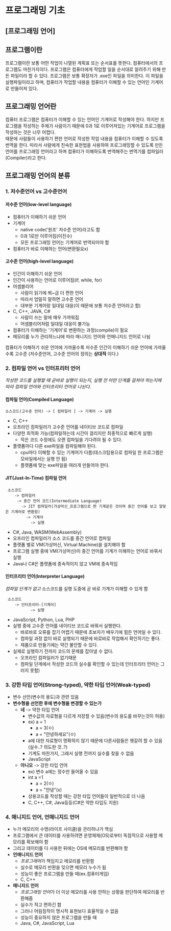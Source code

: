 # 프로그래밍 기초

## [프로그래밍 언어]

## 프로그램이란

프로그램이란 보통 어떤 작업이 나열된 계획표 또는 순서표를 뜻한다. 컴퓨터에서의 프로그램도 마찬가지이다. 프로그램은 컴퓨터에게 작업할 일을 순서대로 알려주기 위해 만든 파일이라 할 수 있다. 프로그램은 보통 확장자가 .exe인 파일을 의미한다. 이 파일을 실행파일이라고 하며, 컴퓨터가 작업할 내용을 컴퓨터가 이해할 수 있는 언어인 기계어로 만들어져 있다.

## 프로그래밍 언어란

컴퓨터 프로그램은 컴퓨터가 이해할 수 있는 언어인 기계어로 작성해야 한다. 하지만 프로그램을 작성하는 주체가 사람이기 때문에 0과 1로 이루어져있는 기계어로 프로그램을 작성하는 것은 너무 어렵다.  
때문에 사람들이 사용하기 편한 언어로 작성한 작업 내용을 컴퓨터가 이해할 수 있도록 번역을 한다. 따라서 사람에게 친숙한 표현법을 사용하여 프로그래밍할 수 있도록 만든 언어를 프로그래밍 언어라고 하며 컴퓨터가 이해하도록 번역해주는 번역기를 컴파일러(Compiler)라고 한다.

## 프로그래밍 언어의 분류

### 1. 저수준언어 vs 고수준언어

#### 저수준 언어(low-level language)

- 컴퓨터가 이해하기 쉬운 언어
- 기계어
    - native code('원조' 저수준 언어)라고도 함
    - 0과 1로만 이루어짐(이진수)
    - 모든 프로그래밍 언어는 기계어로 번역되어야 함
- 컴퓨터가 바로 이해하는 언어(변환필요x)

#### 고수준 언어(high-level language)

- 인간이 이해하기 쉬운 언어
- 인간이 사용하는 언어로 이루어짐(if, while, for)
- 어셈블리어
    - 사람이 읽기에 쬐~금 더 편한 언어
    - 따라서 엄밀히 말하면 고수준 언어
    - 대부분 기계어랑 일대일 대응(이 때문에 보통 저수준 언어라고 함)
- C,  C++, JAVA, C#
    - 사람이 쓰는 말에 매우 가까워짐
    - 어셈블리어처럼 일대일 대응이 불가능
- 컴퓨터가 이해하는 '기계어'로 변환하는 과정(compile)이 필요
- 메모리를 누가 관리하느냐에 따라 매니지드 언어와 언매니지드 언어로 나뉨

컴퓨터가 이해하기 쉬운 언어에 가까울수록 저수준
인간이 이해하기 쉬운 언어에 가까울수록 고수준
(저수준언어, 고수준 언어의 정의는 **상대적** 이다.)

### 2. 컴파일 언어 vs 인터프리터 언어

_작성한 코드를 실행할 때 곧바로 실행이 되는지, 실행 전 어떤 단계를 걸쳐야 하는지에 따라 컴파일 언어와 인터프리터 언어로 나뉜다._

#### 컴파일 언어(Compiled Language)

```
소스코드(고수준 언어) -> [ 컴파일러 ] -> 기계어 -> 실행
```

- C, C++
- 오프라인 컴파일러가 고수준 언어를 네이티브 코드로 컴파일
- 다양한 최적화 가능(컴파일하는데 시간이 걸리지만 최종적으로 빠르게 실행)
    - 작은 코드 수정에도 오랜 컴파일을 기다려야 될 수 있다.
- 플랫폼마다 다른 exe파일을 컴파일해야 된다.
    - cpu마다 이해할 수 있는 기계어가 다름(데스크탑용으로 컴파일 한 프로그램은 모바일에서는 실행 안 됨)
    - 플랫폼에 맞는 exe파일을 여러개 만들어야 한다.

#### JIT(Just-In-Time) 컴파일 언어

```
 소스코드  
    -> 컴파일러
     -> 중간 언어 코드(Intermediate Language)
       -> JIT 컴파일러(가상머신_프로그램으로 짠 기계같은 것이며 중간 언어를 보고 알맞은 기계어로 변환함)
         -> 기계어
           -> 실행
```

- C#, Java, WASM(WebAssembly)
- 오프라인 컴파일러가 소스 코드를 중간 언어로 컴파일
- 플랫폼 별로 VM(가상머신, Virtual Machine)을 설치해야 함
- 프로그램 실행 중에 VM(가상머신)이 중간 언어를 기계가 이해하는 언어로 바꿔서 실행
- Java나 C#은 플랫폼에 종속적이지 않고 VM에 종속적임

#### 인터프리터 언어(Interpreter Language)

_컴파일 단계가 없고_ 소스코드를 실행 도중에 곧 바로 기계가 이해할 수 있게 함

```
 소스코드  
    -> 인터프리터-[기계어]
           -> 실행
```

- JavaScript, Python, Lua, PHP
- 실행 중에 고수준 언어를 네이티브 코드로 바꿔서 실행한다.
    - 바로바로 오류를 잡기 어렵기 때문에 초보자가 배우기에 힘든 언어일 수 있다.
    - 컴파일 과정 없이 바로 실행되기 때문에 바로바로 작업해서 확인하기는 좋다.
    - 제품으로 만들기에는 약간 불안할 수 있다.
- 실제로 실행하기 전까지 코드의 문제를 잡아낼 수 없다.
    - 오프라인 컴파일러가 없기때문
    - 컴파일 단계에서 작성한 코드의 실수를 확인할 수 있는데 인터프리터 언어는 그러지 못함)

### 3. 강한 타입 언어(Strong-typed), 약한 타입 언어(Weak-typed)

- 변수 선언(변수의 용도)과 관련 있음
- **변수형을 선언한 후에 변수형을 변경할 수 있는가**
    - **네** -> 약한 타입 언어
        - 변수값의 자료형을 다르게 저장할 수 있음(변수의 용도를 바꾸는것이 허용)
        - ex) a = 1
            - a = 3(ㅇ)
            - a = "안녕하세요"(ㅇ)
        - a에 대한 자료형이 명확하지 않기 때문에 다른사람들은 헷갈려 할 수 있음(실수..? 의도한 것..?)
        - 기계도 마찬가지, 그래서 실행 전까지 실수를 찾을 수 없음
        - JavaScript
    - **아니오** -> 강한 타입 언어
        - ex) 변수 a에는 정수만 들어올 수 있음
        - int a =1
            - a = 2(ㅇ)
            - a = "안녕"(x)
        - 상용코드를 작성할 때는 강한 타입 언어들이 일반적으로 더 나음
        - C, C++, C#, Java등등(C#은 약한 타입도 지원)

### 4. 매니지드 언어, 언매니지드 언어

- 누가 메모리의 수명(라이프 사이클)을 관리하냐가 핵심
- 프로그램에서 큰 데이터를 사용하려면 운영체제(OS)로부터 독점적으로 사용할 메모리를 확보해야 함
- 그리고 데이터를 다 사용한 뒤에는 OS에 메모리를 반환해야 함
- **언매니지드 언어**
    - *프로그래머*가 책임지고 메모리를 반환함
    - 실수로 메모리 반환을 잊으면 메모리 누수가 됨
    - 성능이 좋은 프로그램을 만들 때(ex.컴퓨터게임)
    - C, C++
- **매니지드 언어**
    - *프로그래밍 언어*가 더 이상 메모리를 사용 안하는 상황을 판단하여 메모리를 반환해줌
    - 실수가 적고 편하긴 함
    - 그러나 어림짐작이 명시적 표현보다 효율적일 수 없음
    - 성능이 중요하지 않은 프로그램을 만들 때
    - Java, C#, JavaScript, Lua

